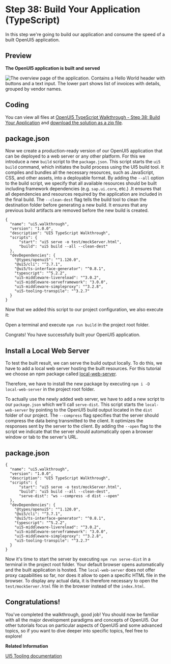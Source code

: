 <!-- loiobe33d0120da1491baa490fc01eaaf018 -->

# Step 38: Build Your Application \(TypeScript\)

In this step we're going to build our application and consume the speed of a built OpenUI5 application.



## Preview

  
  
**The OpenUI5 application is built and served**

![The overview page of the application. Contains a Hello World header with buttons and a text input. The lower part shows list of invoices with details, grouped by vendor names.](images/UI5_Walkthrough_Step_38_fb12cea.png "The OpenUI5
					application is built and served")



<a name="loiobe33d0120da1491baa490fc01eaaf018__section_uxj_4h4_tyb"/>

## Coding

You can view all files at [OpenUI5 TypeScript Walkthrough - Step 38: Build Your Application](https://github.com/sap-samples/ui5-typescript-walkthrough/tree/main/steps/38) and [download the solution as a zip file](https://sap-samples.github.io/ui5-typescript-walkthrough/ui5-typescript-walkthrough-step-38.zip).



<a name="loiobe33d0120da1491baa490fc01eaaf018__section_vxj_4h4_tyb"/>

## package.json

Now we create a production-ready version of our OpenUI5 application that can be deployed to a web server or any other platform. For this we introduce a new `build` script to the `package.json`. This script starts the `ui5 build` command, which initiates the build process using the UI5 build tool. It compiles and bundles all the necessary resources, such as JavaScript, CSS, and other assets, into a deployable format. By adding the `--all` option to the build script, we specify that all available resources should be built including framework dependencies \(e.g. `sap.ui.core`, etc.\) .It ensures that all dependencies and resources required by the application are included in the final build. The `--clean-dest` flag tells the build tool to clean the destination folder before generating a new build. It ensures that any previous build artifacts are removed before the new build is created.

```
{
  "name": "ui5.walkthrough",
  "version": "1.0.0",
  "description": "UI5 TypeScript Walkthrough",
  "scripts": {
      "start": "ui5 serve -o test/mockServer.html",
      "build": "ui5 build --all --clean-dest"
  },
  "devDependencies": {
    "@types/openui5": "^1.120.0",
    "@ui5/cli": "^3.7.1",
    "@ui5/ts-interface-generator": "^0.8.1",
    "typescript": "^5.2.2",
    "ui5-middleware-livereload": "^3.0.2",
    "ui5-middleware-serveframework": "3.0.0",
    "ui5-middleware-simpleproxy": "^3.2.8",
    "ui5-tooling-transpile": "^3.2.7"
  }
}
```

Now that we added this script to our project configuration, we also execute it:

Open a terminal and execute `npm run build` in the project root folder.

Congrats! You have successfully built your OpenUI5 application.



<a name="loiobe33d0120da1491baa490fc01eaaf018__section_f2r_rh4_tyb"/>

## Install a Local Web Server

To test the built result, we can serve the build output locally. To do this, we have to add a local web server hosting the built resources. For this tutorial we choose an npm package called [local-web-server](https://www.npmjs.com/package/local-web-server).

Therefore, we have to install the new package by executing `npm i -D local-web-server` in the project root folder.

To actually use the newly added web server, we have to add a new script to our `package.json` which we'll call `serve-dist`. This script starts the `local-web-server` by pointing to the OpenUI5 build output located in the `dist` folder of our project. The `--compress` flag specifies that the server should compress the data being transmitted to the client. It optimizes the responses sent by the server to the client. By adding the `--open` flag to the script we indicate that the server should automatically open a browser window or tab to the server's URL.



<a name="loiobe33d0120da1491baa490fc01eaaf018__section_cxw_th4_tyb"/>

## package.json

```
{
  "name": "ui5.walkthrough",
  "version": "1.0.0",
  "description": "UI5 TypeScript Walkthrough",
  "scripts": {
      "start": "ui5 serve -o test/mockServer.html",
      "build": "ui5 build --all --clean-dest",
      "serve-dist": "ws --compress -d dist --open"
  },
  "devDependencies": {
    "@types/openui5": "^1.120.0",
    "@ui5/cli": "^3.7.1",
    "@ui5/ts-interface-generator": "^0.8.1",
    "typescript": "^5.2.2",
    "ui5-middleware-livereload": "^3.0.2",
    "ui5-middleware-serveframework": "3.0.0",
    "ui5-middleware-simpleproxy": "^3.2.8",
    "ui5-tooling-transpile": "^3.2.7"
  }
}
```

Now it's time to start the server by executing `npm run serve-dist` in a terminal in the project root folder. Your default browser opens automatically and the built application is hosted. The `local-web-server` does not offer proxy capabilities so far, nor does it allow to open a specific HTML file in the browser. To display any actual data, it is therefore necessary to open the `test/mockServer.html` file in the browser instead of the `index.html`.



<a name="loiobe33d0120da1491baa490fc01eaaf018__section_u12_lby_tfb"/>

## Congratulations!

You've completed the walkthrough, good job! You should now be familiar with all the major development paradigms and concepts of OpenUI5. Our other tutorials focus on particular aspects of OpenUI5 and some advanced topics, so if you want to dive deeper into specific topics, feel free to explore!

**Related Information**  


[UI5 Tooling documentation](https://sap.github.io/ui5-tooling/stable/)

